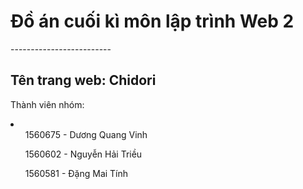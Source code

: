 <h1>Đồ án cuối kì môn lập trình Web 2</h1>
<span>-------------------------</span><br>
<h2>Tên trang web: Chidori</h2>
<p>Thành viên nhóm:</p>
	
<li>
	<ul>1560675 - Dương Quang Vinh</ul>
	<ul>1560602 - Nguyễn Hải Triều</ul>
	<ul>1560581 - Đặng Mai Tính</ul>
</li>

